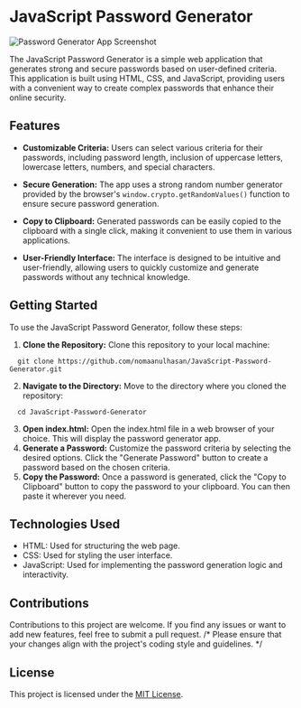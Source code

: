 # JavaScript Password Generator

![Password Generator App Screenshot](screenshot.png)

The JavaScript Password Generator is a simple web application that generates strong and secure passwords based on user-defined criteria. This application is built using HTML, CSS, and JavaScript, providing users with a convenient way to create complex passwords that enhance their online security.

## Features

- **Customizable Criteria:** Users can select various criteria for their passwords, including password length, inclusion of uppercase letters, lowercase letters, numbers, and special characters.

- **Secure Generation:** The app uses a strong random number generator provided by the browser's `window.crypto.getRandomValues()` function to ensure secure password generation.

- **Copy to Clipboard:** Generated passwords can be easily copied to the clipboard with a single click, making it convenient to use them in various applications.

- **User-Friendly Interface:** The interface is designed to be intuitive and user-friendly, allowing users to quickly customize and generate passwords without any technical knowledge.

## Getting Started

To use the JavaScript Password Generator, follow these steps:

1. **Clone the Repository:** Clone this repository to your local machine:

  ```  
    git clone https://github.com/nomaanulhasan/JavaScript-Password-Generator.git
  ```

2. **Navigate to the Directory:** Move to the directory where you cloned the repository:

  ```
    cd JavaScript-Password-Generator
  ```
3. **Open index.html:** Open the index.html file in a web browser of your choice. This will display the password generator app.
4. **Generate a Password:** Customize the password criteria by selecting the desired options. Click the "Generate Password" button to create a password based on the chosen criteria.
5. **Copy the Password:** Once a password is generated, click the "Copy to Clipboard" button to copy the password to your clipboard. You can then paste it wherever you need.

## Technologies Used

- HTML: Used for structuring the web page.
- CSS: Used for styling the user interface.
- JavaScript: Used for implementing the password generation logic and interactivity.

## Contributions

Contributions to this project are welcome. If you find any issues or want to add new features, feel free to submit a pull request.
/* Please ensure that your changes align with the project's coding style and guidelines. */

## License

This project is licensed under the [MIT License](LICENSE).

